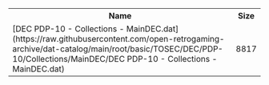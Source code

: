 <table>
<tr><th>Name</th><th>Size</th></tr>
<tr><td>
[DEC PDP-10 - Collections - MainDEC.dat](https://raw.githubusercontent.com/open-retrogaming-archive/dat-catalog/main/root/basic/TOSEC/DEC/PDP-10/Collections/MainDEC/DEC PDP-10 - Collections - MainDEC.dat)
</td><td>8817</td></tr>
</table>
